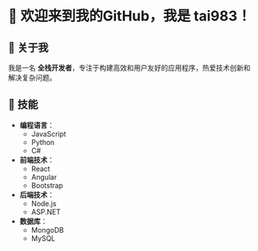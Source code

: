 # 👋 欢迎来到我的GitHub，我是 **tai983**！

## 👤 关于我
我是一名 **全栈开发者**，专注于构建高效和用户友好的应用程序，热爱技术创新和解决复杂问题。

## 🔧 技能
- **编程语言**：
  - JavaScript
  - Python
  - C#
- **前端技术**：
  - React
  - Angular
  - Bootstrap
- **后端技术**：
  - Node.js
  - ASP.NET
- **数据库**：
  - MongoDB
  - MySQL

